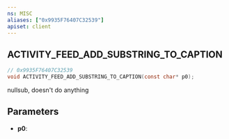 ```yaml
---
ns: MISC
aliases: ["0x9935F76407C32539"]
apiset: client
---
```

## ACTIVITY_FEED_ADD_SUBSTRING_TO_CAPTION

```c
// 0x9935F76407C32539
void ACTIVITY_FEED_ADD_SUBSTRING_TO_CAPTION(const char* p0);
```

nullsub, doesn't do anything

## Parameters
* **p0**:



